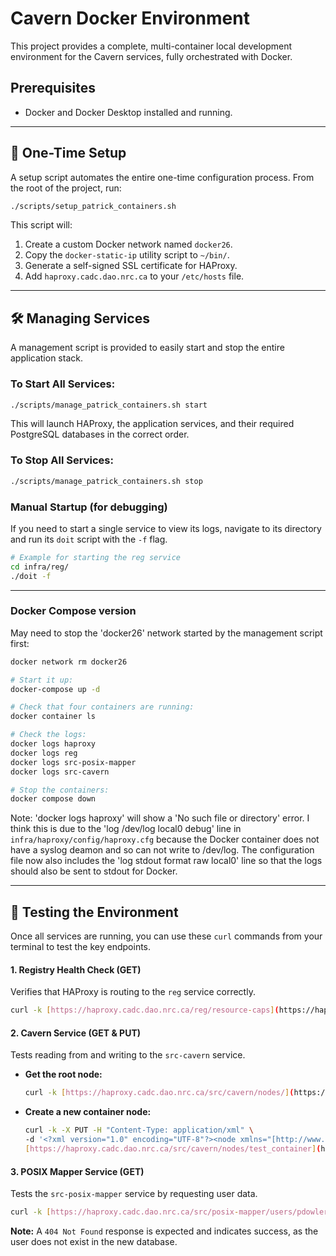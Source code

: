 # Cavern Docker Environment

This project provides a complete, multi-container local development environment for the Cavern services, fully orchestrated with Docker.

## Prerequisites
* Docker and Docker Desktop installed and running.

***

## 🚀 One-Time Setup

A setup script automates the entire one-time configuration process. From the root of the project, run:

```bash
./scripts/setup_patrick_containers.sh
```
This script will:
1.  Create a custom Docker network named `docker26`.
2.  Copy the `docker-static-ip` utility script to `~/bin/`.
3.  Generate a self-signed SSL certificate for HAProxy.
4.  Add `haproxy.cadc.dao.nrc.ca` to your `/etc/hosts` file.

***

## 🛠️ Managing Services

A management script is provided to easily start and stop the entire application stack.

### To Start All Services:
```bash
./scripts/manage_patrick_containers.sh start
```
This will launch HAProxy, the application services, and their required PostgreSQL databases in the correct order.

### To Stop All Services:
```bash
./scripts/manage_patrick_containers.sh stop
```

### Manual Startup (for debugging)
If you need to start a single service to view its logs, navigate to its directory and run its `doit` script with the `-f` flag.
```bash
# Example for starting the reg service
cd infra/reg/
./doit -f
```
***

### Docker Compose version
May need to stop the 'docker26' network started by the management script first:
```bash
docker network rm docker26
```

```bash
# Start it up:
docker-compose up -d

# Check that four containers are running:
docker container ls

# Check the logs:
docker logs haproxy
docker logs reg
docker logs src-posix-mapper
docker logs src-cavern

# Stop the containers:
docker compose down
```

Note: 'docker logs haproxy' will show a 'No such file or directory' error. 
I think this is due to the 'log /dev/log local0 debug' line in `infra/haproxy/config/haproxy.cfg` 
because the Docker container does not have a syslog deamon and so can not write to /dev/log.
The configuration file now also includes the 'log stdout format raw local0' line so that the logs should also be sent to stdout for Docker.

***

## 🧪 Testing the Environment
Once all services are running, you can use these `curl` commands from your terminal to test the key endpoints.

#### 1. Registry Health Check (GET)
Verifies that HAProxy is routing to the `reg` service correctly.
```bash
curl -k [https://haproxy.cadc.dao.nrc.ca/reg/resource-caps](https://haproxy.cadc.dao.nrc.ca/reg/resource-caps)
```
#### 2. Cavern Service (GET & PUT)
Tests reading from and writing to the `src-cavern` service.

* **Get the root node:**
    ```bash
    curl -k [https://haproxy.cadc.dao.nrc.ca/src/cavern/nodes/](https://haproxy.cadc.dao.nrc.ca/src/cavern/nodes/)
    ```

* **Create a new container node:**
    ```bash
    curl -k -X PUT -H "Content-Type: application/xml" \
    -d '<?xml version="1.0" encoding="UTF-8"?><node xmlns="[http://www.ivoa.net/xml/VOSpace/v2.0](http://www.ivoa.net/xml/VOSpace/v2.0)" xsi:type="vs:ContainerNode" xmlns:xsi="[http://www.w3.org/2001/XMLSchema-instance](http://www.w3.org/2001/XMLSchema-instance)" xmlns:vs="[http://www.ivoa.net/xml/VOSpace/v2.0](http://www.ivoa.net/xml/VOSpace/v2.0)"/>' \
    [https://haproxy.cadc.dao.nrc.ca/src/cavern/nodes/test_container](https://haproxy.cadc.dao.nrc.ca/src/cavern/nodes/test_container)
    ```

#### 3. POSIX Mapper Service (GET)
Tests the `src-posix-mapper` service by requesting user data.
```bash
curl -k [https://haproxy.cadc.dao.nrc.ca/src/posix-mapper/users/pdowler](https://haproxy.cadc.dao.nrc.ca/src/posix-mapper/users/pdowler)
```
**Note:** A `404 Not Found` response is expected and indicates success, as the user does not exist in the new database.
